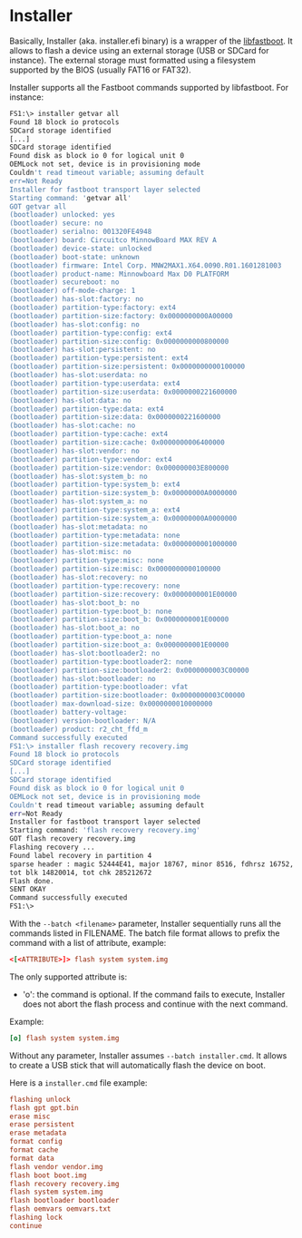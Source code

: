 Installer
=========

Basically, Installer (aka. installer.efi binary) is a wrapper of the
[libfastboot](./fastboot.md).  It allows to flash a device using an
external storage (USB or SDCard for instance).  The external storage
must formatted using a filesystem supported by the BIOS (usually FAT16
or FAT32).

Installer supports all the Fastboot commands supported by
libfastboot.  For instance:

```bash
FS1:\> installer getvar all
Found 18 block io protocols
SDCard storage identified
[...]
SDCard storage identified
Found disk as block io 0 for logical unit 0
OEMLock not set, device is in provisioning mode
Couldn't read timeout variable; assuming default
err=Not Ready
Installer for fastboot transport layer selected
Starting command: 'getvar all'
GOT getvar all
(bootloader) unlocked: yes
(bootloader) secure: no
(bootloader) serialno: 001320FE4948
(bootloader) board: Circuitco MinnowBoard MAX REV A
(bootloader) device-state: unlocked
(bootloader) boot-state: unknown
(bootloader) firmware: Intel Corp. MNW2MAX1.X64.0090.R01.1601281003
(bootloader) product-name: Minnowboard Max D0 PLATFORM
(bootloader) secureboot: no
(bootloader) off-mode-charge: 1
(bootloader) has-slot:factory: no
(bootloader) partition-type:factory: ext4
(bootloader) partition-size:factory: 0x0000000000A00000
(bootloader) has-slot:config: no
(bootloader) partition-type:config: ext4
(bootloader) partition-size:config: 0x0000000000800000
(bootloader) has-slot:persistent: no
(bootloader) partition-type:persistent: ext4
(bootloader) partition-size:persistent: 0x0000000000100000
(bootloader) has-slot:userdata: no
(bootloader) partition-type:userdata: ext4
(bootloader) partition-size:userdata: 0x0000000221600000
(bootloader) has-slot:data: no
(bootloader) partition-type:data: ext4
(bootloader) partition-size:data: 0x0000000221600000
(bootloader) has-slot:cache: no
(bootloader) partition-type:cache: ext4
(bootloader) partition-size:cache: 0x0000000006400000
(bootloader) has-slot:vendor: no
(bootloader) partition-type:vendor: ext4
(bootloader) partition-size:vendor: 0x000000003E800000
(bootloader) has-slot:system_b: no
(bootloader) partition-type:system_b: ext4
(bootloader) partition-size:system_b: 0x00000000A0000000
(bootloader) has-slot:system_a: no
(bootloader) partition-type:system_a: ext4
(bootloader) partition-size:system_a: 0x00000000A0000000
(bootloader) has-slot:metadata: no
(bootloader) partition-type:metadata: none
(bootloader) partition-size:metadata: 0x0000000001000000
(bootloader) has-slot:misc: no
(bootloader) partition-type:misc: none
(bootloader) partition-size:misc: 0x0000000000100000
(bootloader) has-slot:recovery: no
(bootloader) partition-type:recovery: none
(bootloader) partition-size:recovery: 0x0000000001E00000
(bootloader) has-slot:boot_b: no
(bootloader) partition-type:boot_b: none
(bootloader) partition-size:boot_b: 0x0000000001E00000
(bootloader) has-slot:boot_a: no
(bootloader) partition-type:boot_a: none
(bootloader) partition-size:boot_a: 0x0000000001E00000
(bootloader) has-slot:bootloader2: no
(bootloader) partition-type:bootloader2: none
(bootloader) partition-size:bootloader2: 0x0000000003C00000
(bootloader) has-slot:bootloader: no
(bootloader) partition-type:bootloader: vfat
(bootloader) partition-size:bootloader: 0x0000000003C00000
(bootloader) max-download-size: 0x0000000010000000
(bootloader) battery-voltage:
(bootloader) version-bootloader: N/A
(bootloader) product: r2_cht_ffd_m
Command successfully executed
FS1:\> installer flash recovery recovery.img
Found 18 block io protocols
SDCard storage identified
[...]
SDCard storage identified
Found disk as block io 0 for logical unit 0
OEMLock not set, device is in provisioning mode
Couldn't read timeout variable; assuming default
err=Not Ready
Installer for fastboot transport layer selected
Starting command: 'flash recovery recovery.img'
GOT flash recovery recovery.img
Flashing recovery ...
Found label recovery in partition 4
sparse header : magic 52444E41, major 18767, minor 8516, fdhrsz 16752, chdrsz 140, bz 268468224
tot blk 14820014, tot chk 285212672
Flash done.
SENT OKAY
Command successfully executed
FS1:\>
```

With the `--batch <filename>` parameter, Installer sequentially runs
all the commands listed in FILENAME. The batch file format allows to
prefix the command with a list of attribute, example:

```conf
<[<ATTRIBUTE>]> flash system system.img
```

The only supported attribute is:
- 'o': the command is optional.  If the command fails to execute,
  Installer does not abort the flash process and continue with the
  next command.

Example:
```conf
[o] flash system system.img
```

Without any parameter, Installer assumes `--batch installer.cmd`.  It
allows to create a USB stick that will automatically flash the device
on boot.

Here is a `installer.cmd` file example:
```conf
flashing unlock
flash gpt gpt.bin
erase misc
erase persistent
erase metadata
format config
format cache
format data
flash vendor vendor.img
flash boot boot.img
flash recovery recovery.img
flash system system.img
flash bootloader bootloader
flash oemvars oemvars.txt
flashing lock
continue
```
